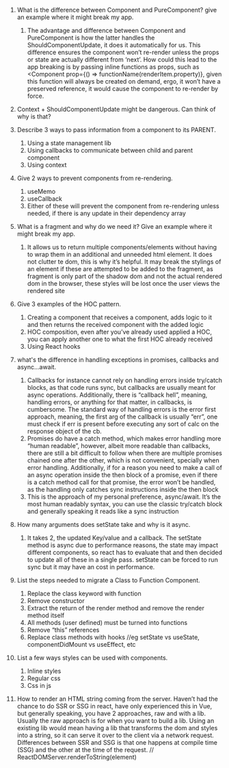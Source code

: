 1. What is the difference between Component and PureComponent? give an example where it might break my app. 
    1. The advantage and difference between Component and PureComponent is how the latter handles the ShouldComponentUpdate, it does it automatically for us. This difference ensures the component won’t re-render unless the props or state are actually different from ‘next’. How could this lead to the app breaking is by passing inline functions as props, such as <Component prop={() => functionName(renderItem.property)}, given this function will always be created on demand, ergo, it won’t have a preserved reference, it would cause the component to re-render by force.
2. Context + ShouldComponentUpdate might be dangerous. Can think of why is that? 
3. Describe 3 ways to pass information from a component to its PARENT.
    1. Using a state management lib
    2. Using callbacks to communicate between child and parent component
    3. Using context
4. Give 2 ways to prevent components from re-rendering. 
    1. useMemo
    2. useCallback
    3. Either of these will prevent the component from re-rendering unless needed, if there is any update in their dependency array
5. What is a fragment and why do we need it? Give an example where it might break my app.
    1. It allows us to return multiple components/elements without having to wrap them in an additional and unneeded html element. It does not clutter te dom, this is why it’s helpful. It may break the stylings of an element if these are attempted to be added to the fragment, as fragment is only part of the shadow dom and not the actual rendered dom in the browser, these styles will be lost once the user views the rendered site
6. Give 3 examples of the HOC pattern. 
    1. Creating a component that receives a component, adds logic to it and then returns the received component with the added logic
    2. HOC composition, even after you’ve already used applied a HOC, you can apply another one to what the first HOC already received
    3. Using React hooks
7. what's the difference in handling exceptions in promises, callbacks and async...await. 
    1. Callbacks for instance cannot rely on handling errors inside try/catch blocks, as that code runs sync, but callbacks are usually meant for async operations. Additionally, there is “callback hell”, meaning, handling errors, or anything for that matter, in callbacks, is cumbersome. The standard way of handling errors is the error first approach, meaning, the first arg of the callback is usually “err”, one must check if err is present before executing any sort of calc on the response object of the cb.
    2. Promises do have a catch method, which makes error handling more “human readable”, however, albeit more readable than callbacks, there are still a bit difficult to follow when there are multiple promises chained one after the other, which is not convenient, specially when error handling. Additionally, if for a reason you need to make a call of an async operation inside the then block of a promise, even if there is a catch method call for that promise, the error won’t be handled, as the handling only catches sync instructions inside the then block
    3. This is the approach of my personal preference, async/await. It’s the most human readably syntax, you can use the classic try/catch block and generally speaking it reads like a sync instruction
8. How many arguments does setState take and why is it async. 
    1. It takes 2, the updated Key/value and a callback. The setState method is async due to performance reasons, the state may impact different components, so react has to evaluate that and then decided to update all of these in a single pass. setState can be forced to run sync but it may have an cost in performance.
9. List the steps needed to migrate a Class to Function Component. 
    1. Replace the class keyword with function
    2. Remove constructor
    3. Extract the return of the render method and remove the render method itself
    4. All methods (user defined) must be turned into functions
    5. Remove “this” references
    6. Replace class methods with hooks //eg setState vs useState, componentDidMount vs useEffect, etc
10. List a few ways styles can be used with components. 
    1. Inline styles
    2. Regular css
    3. Css in js

11. How to render an HTML string coming from the server. Haven’t had the chance to do SSR or SSG in react, have only experienced this in Vue, but generally speaking, you have 2 approaches, raw and with a lib. Usually the raw approach is for when you want to build a lib. Using an existing lib would mean having a lib that transforms the dom and styles into a string, so it can serve it over to the client via a network request. Differences between SSR and SSG is that one happens at compile time (SSG) and the other at the time of the request.
	// ReactDOMServer.renderToString(element)

